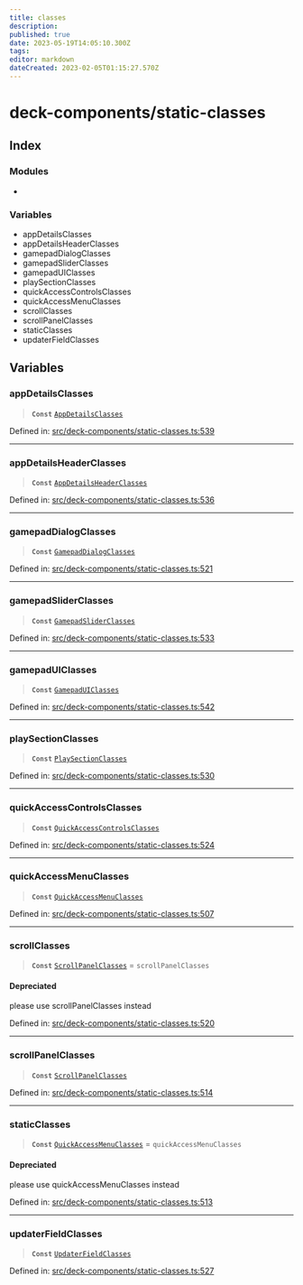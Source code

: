 ```yaml
---
title: classes
description: 
published: true
date: 2023-05-19T14:05:10.300Z
tags: 
editor: markdown
dateCreated: 2023-02-05T01:15:27.570Z
---
```


# deck-components/static-classes

## Index

### Modules

- <internal>

### Variables

- appDetailsClasses
- appDetailsHeaderClasses
- gamepadDialogClasses
- gamepadSliderClasses
- gamepadUIClasses
- playSectionClasses
- quickAccessControlsClasses
- quickAccessMenuClasses
- scrollClasses
- scrollPanelClasses
- staticClasses
- updaterFieldClasses

## Variables

### appDetailsClasses

> **`Const`** [`AppDetailsClasses`](_internal_#appdetailsclasses)

Defined in:  [src/deck-components/static-classes.ts:539](https://github.com/SteamDeckHomebrew/decky-frontend-lib/blob/-/src/deck-components/static-classes.ts#L539)

---

### appDetailsHeaderClasses

> **`Const`** [`AppDetailsHeaderClasses`](_internal_#appdetailsheaderclasses)

Defined in:  [src/deck-components/static-classes.ts:536](https://github.com/SteamDeckHomebrew/decky-frontend-lib/blob/-/src/deck-components/static-classes.ts#L536)

---

### gamepadDialogClasses

> **`Const`** [`GamepadDialogClasses`](_internal_#gamepaddialogclasses)

Defined in:  [src/deck-components/static-classes.ts:521](https://github.com/SteamDeckHomebrew/decky-frontend-lib/blob/-/src/deck-components/static-classes.ts#L521)

---

### gamepadSliderClasses

> **`Const`** [`GamepadSliderClasses`](_internal_#gamepadsliderclasses)

Defined in:  [src/deck-components/static-classes.ts:533](https://github.com/SteamDeckHomebrew/decky-frontend-lib/blob/-/src/deck-components/static-classes.ts#L533)

---

### gamepadUIClasses

> **`Const`** [`GamepadUIClasses`](_internal_#gamepaduiclasses)

Defined in:  [src/deck-components/static-classes.ts:542](https://github.com/SteamDeckHomebrew/decky-frontend-lib/blob/-/src/deck-components/static-classes.ts#L542)

---

### playSectionClasses

> **`Const`** [`PlaySectionClasses`](_internal_#playsectionclasses)

Defined in:  [src/deck-components/static-classes.ts:530](https://github.com/SteamDeckHomebrew/decky-frontend-lib/blob/-/src/deck-components/static-classes.ts#L530)

---

### quickAccessControlsClasses

> **`Const`** [`QuickAccessControlsClasses`](_internal_#quickaccesscontrolsclasses)

Defined in:  [src/deck-components/static-classes.ts:524](https://github.com/SteamDeckHomebrew/decky-frontend-lib/blob/-/src/deck-components/static-classes.ts#L524)

---

### quickAccessMenuClasses

> **`Const`** [`QuickAccessMenuClasses`](_internal_#quickaccessmenuclasses)

Defined in:  [src/deck-components/static-classes.ts:507](https://github.com/SteamDeckHomebrew/decky-frontend-lib/blob/-/src/deck-components/static-classes.ts#L507)

---

### scrollClasses

> **`Const`** [`ScrollPanelClasses`](_internal_#scrollpanelclasses)  = `scrollPanelClasses`

#### Depreciated

please use scrollPanelClasses instead

Defined in:  [src/deck-components/static-classes.ts:520](https://github.com/SteamDeckHomebrew/decky-frontend-lib/blob/-/src/deck-components/static-classes.ts#L520)

---

### scrollPanelClasses

> **`Const`** [`ScrollPanelClasses`](_internal_#scrollpanelclasses)

Defined in:  [src/deck-components/static-classes.ts:514](https://github.com/SteamDeckHomebrew/decky-frontend-lib/blob/-/src/deck-components/static-classes.ts#L514)

---

### staticClasses

> **`Const`** [`QuickAccessMenuClasses`](_internal_#quickaccessmenuclasses)  = `quickAccessMenuClasses`

#### Depreciated

please use quickAccessMenuClasses instead

Defined in:  [src/deck-components/static-classes.ts:513](https://github.com/SteamDeckHomebrew/decky-frontend-lib/blob/-/src/deck-components/static-classes.ts#L513)

---

### updaterFieldClasses

> **`Const`** [`UpdaterFieldClasses`](_internal_#updaterfieldclasses)

Defined in:  [src/deck-components/static-classes.ts:527](https://github.com/SteamDeckHomebrew/decky-frontend-lib/blob/-/src/deck-components/static-classes.ts#L527)
